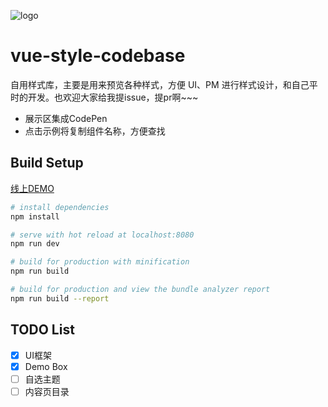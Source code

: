 ![logo](https://github.com/SHERlocked93/vue-style-codebase/blob/master/src/assets/logo%20green.png)

# vue-style-codebase

自用样式库，主要是用来预览各种样式，方便 UI、PM 进行样式设计，和自己平时的开发。也欢迎大家给我提issue，提pr啊~~~

- 展示区集成CodePen
- 点击示例将复制组件名称，方便查找

## Build Setup

[线上DEMO](http://sherlocked93.club/vue-style-codebase/)




``` bash
# install dependencies
npm install

# serve with hot reload at localhost:8080
npm run dev

# build for production with minification
npm run build

# build for production and view the bundle analyzer report
npm run build --report
```


## TODO List
- [x] UI框架
- [x] Demo Box
- [ ] 自选主题
- [ ] 内容页目录
